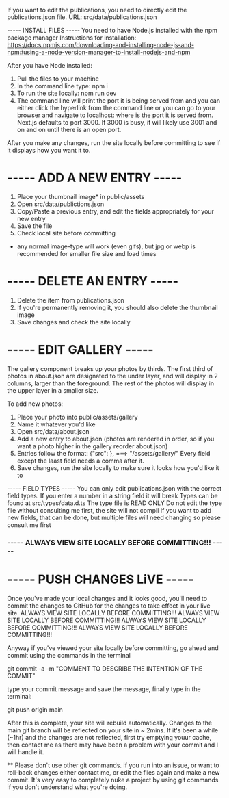 If you want to edit the publications, you need to directly edit the publications.json file.
URL: src/data/publications.json

----- INSTALL FILES -----
You need to have Node.js installed with the npm package manager
Instructions for installation:
https://docs.npmjs.com/downloading-and-installing-node-js-and-npm#using-a-node-version-manager-to-install-nodejs-and-npm

After you have Node installed:

1. Pull the files to your machine
2. In the command line type: npm i
3. To run the site locally: npm run dev
4. The command line will print the port it is being served from and you can either click the hyperlink from the command line
   or you can go to your browser and navigate to localhost:<PORT> where <PORT> is the port it is served from. Next.js defaults to port 3000. If 3000 is busy, it will likely use 3001 and on and on until there is an open port.

After you make any changes, run the site locally before committing to see if it displays how you want it to.

# ----- ADD A NEW ENTRY -----

1. Place your thumbnail image\* in public/assets
2. Open src/data/publictions.json
3. Copy/Paste a previous entry, and edit the fields appropriately for your new entry
4. Save the file
5. Check local site before committing

- any normal image-type will work (even gifs), but jpg or webp is recommended for smaller file size and load times

# ----- DELETE AN ENTRY -----

1. Delete the item from publications.json
2. If you're permanently removing it, you should also delete the thumbnail image
3. Save changes and check the site locally

# ----- EDIT GALLERY -----

The gallery component breaks up your photos by thirds. The first third of photos in about.json are designated to the under layer, and will display in 2 columns, larger than the foreground. The rest of the photos will display in the upper layer in a smaller size.

To add new photos:

1. Place your photo into public/assets/gallery
2. Name it whatever you'd like
3. Open src/data/about.json
4. Add a new entry to about.json (photos are rendered in order, so if you want a photo higher in the gallery reorder about.json)
5. Entries follow the format: {"src": <URL>}, <URL> ===> "/assets/gallery/<FILENAME>" Every field except the laast field needs a comma after it.
6. Save changes, run the site locally to make sure it looks how you'd like it to

----- FIELD TYPES -----
You can only edit publications.json with the correct field types. If you enter a number in a string field it will break
Types can be found at src/types/data.d.ts
The type file is READ ONLY
Do not edit the type file without consulting me first, the site will not compil
If you want to add new fields, that can be done, but multiple files will need changing so please consult me first

### ----- ALWAYS VIEW SITE LOCALLY BEFORE COMMITTING!!! -----

# ----- PUSH CHANGES LiVE -----

Once you've made your local changes and it looks good, you'll need to commit the changes to GitHub for the changes to take effect in your live site.
ALWAYS VIEW SITE LOCALLY BEFORE COMMITTING!!!
ALWAYS VIEW SITE LOCALLY BEFORE COMMITTING!!!
ALWAYS VIEW SITE LOCALLY BEFORE COMMITTING!!!
ALWAYS VIEW SITE LOCALLY BEFORE COMMITTING!!!

Anyway if you've viewed your site locally before committing, go ahead and commit using the commands in the terminal

git commit -a -m "COMMENT TO DESCRIBE THE INTENTION OF THE COMMIT"

type your commit message and save the message, finally type in the terminal:

git push origin main

After this is complete, your site will rebuild automatically. Changes to the main git branch will be reflected on your site in ~ 2mins. If it's been a while (~1hr) and the changes are not reflected, first try emptying youur cache, then contact me as there may have been a problem with your commit and I will handle it.

\*\* Please don't use other git commands. If you run into an issue, or want to roll-back changes either contact me, or edit the files again and make a new commit. It's very easy to completely nuke a project by using git commands if you don't understand what you're doing.
